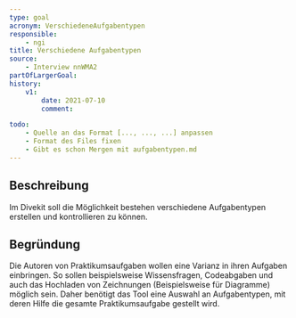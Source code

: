 ```yaml
---
type: goal
acronym: VerschiedeneAufgabentypen
responsible:
    - ngi
title: Verschiedene Aufgabentypen
source:
    - Interview nnWMA2
partOfLargerGoal: 
history:
    v1:
        date: 2021-07-10
        comment: 

todo:
    - Quelle an das Format [..., ..., ...] anpassen 
    - Format des Files fixen
    - Gibt es schon Mergen mit aufgabentypen.md
---
```


## Beschreibung

Im Divekit soll die Möglichkeit bestehen verschiedene Aufgabentypen erstellen und kontrollieren zu können.

## Begründung

Die Autoren von Praktikumsaufgaben wollen eine Varianz in ihren Aufgaben einbringen. So sollen beispielsweise Wissensfragen, Codeabgaben und auch das Hochladen von Zeichnungen (Beispielsweise für Diagramme) möglich sein. Daher benötigt das Tool eine Auswahl an Aufgabentypen, mit deren Hilfe die gesamte Praktikumsaufgabe gestellt wird.